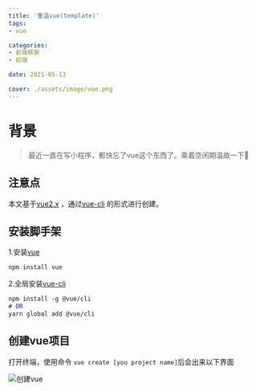 ```yaml
---
title: '重温vue(template)'
tags:
- vue

categories:
- 前端框架
- 前端

date: 2021-05-13

cover: ./assets/image/vue.png
---
```


# 背景
> 最近一直在写小程序，都快忘了vue这个东西了。乘着空闲期温故一下👀

## 注意点
本文基于[vue2.x](https://cn.vuejs.org/) ，通过[vue-cli](https://cli.vuejs.org/zh/) 的形式进行创建。
 
## 安装脚手架

1.安装[vue](https://cn.vuejs.org/v2/guide/installation.html#NPM) 
```markdown
npm install vue
``` 

2.全局安装[vue-cli](https://cli.vuejs.org/zh/guide/installation.html)
```markdown
npm install -g @vue/cli
# OR
yarn global add @vue/cli
```

## 创建vue项目
打开终端，使用命令 ```vue create [you project name]```后会出来以下界面

![创建vue](./assets/vue-template/vue-config.png)
